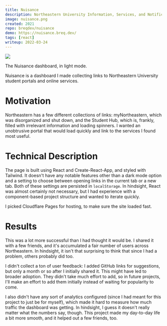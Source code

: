 ```yaml
---
title: Nuisance
description: Northeastern University Information, Services, and Notifications Considered Essential
image: nuisance.png
created: 2021
repo: breqdev/nuisance
demo: https://nuisance.breq.dev/
tags: [react]
writeup: 2022-03-24
---
```


![](nuisance.png)

<Caption>The Nuisance dashboard, in light mode.</Caption>

Nuisance is a dashboard I made collecting links to Northeastern University student portals and online services.

# Motivation

Northeastern has a few different collections of links: myNortheastern, which was disorganized and shut down, and the Student Hub, which is, frankly, filled with irrelevant information and loading spinners. I wanted an unobtrusive portal that would load quickly and link to the services I found most useful.

# Technical Description

The page is built using React and Create-React-App, and styled with Tailwind. It doesn't have any notable features other than a dark mode option and a setting to choose between opening links in the current tab or a new tab. Both of these settings are persisted in `localStorage`. In hindsight, React was almost certainly not necessary, but I had experience with a component-based project structure and wanted to iterate quickly.

I picked Cloudflare Pages for hosting, to make sure the site loaded fast.

# Results

This was a lot more successful than I had thought it would be. I shared it with a few friends, and it's accumulated a fair number of users across Northeastern. In hindsight, it isn't that surprising to think that since I had a problem, others probably did too.

I didn't collect a ton of user feedback: I added GitHub links for suggestions, but only a month or so after I initially shared it. This might have led to broader adoption. They didn't take much effort to add, so in future projects, I'll make an effort to add them initially instead of waiting for popularity to come.

I also didn't have any sort of analytics configured (since I had meant for this project to just be for myself), which made it hard to measure how much traffic the dashboard was getting. In hindsight, I guess it doesn't really matter what the numbers say, though. This project made my day-to-day life a bit more smooth, and it helped out a few friends, too.
